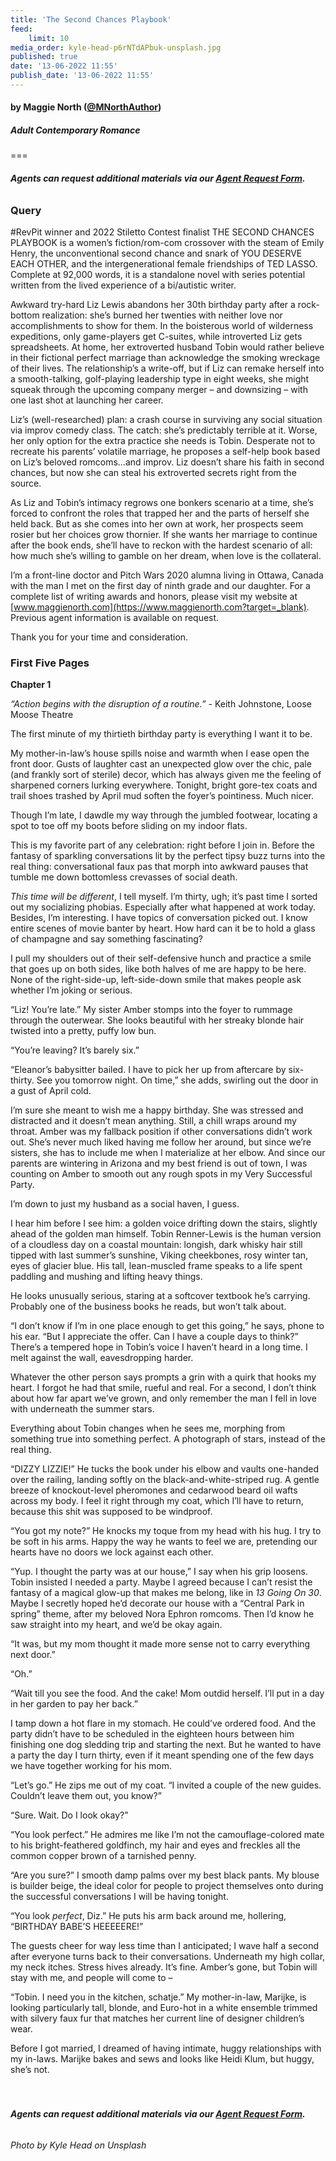 ```yaml
---
title: 'The Second Chances Playbook'
feed:
    limit: 10
media_order: kyle-head-p6rNTdAPbuk-unsplash.jpg
published: true
date: '13-06-2022 11:55'
publish_date: '13-06-2022 11:55'
---
```


#### by Maggie North ([@MNorthAuthor](https://twitter.com/MNorthAuthor?target=_blank))

##### Adult Contemporary Romance

===

###### **Agents can request additional materials via our [Agent Request Form](https://forms.gle/ttzaGQHoahEnkN6h6?target=_blank).**

### Query

\#RevPit winner and 2022 Stiletto Contest finalist THE SECOND CHANCES PLAYBOOK is a women’s fiction/rom-com crossover with the steam of Emily Henry, the unconventional second chance and snark of YOU DESERVE EACH OTHER, and the intergenerational female friendships of TED LASSO. Complete at 92,000 words, it is a standalone novel with series potential written from the lived experience of a bi/autistic writer.

Awkward try-hard Liz Lewis abandons her 30th birthday party after a rock-bottom realization: she’s burned her twenties with neither love nor accomplishments to show for them. In the boisterous world of wilderness expeditions, only game-players get C-suites, while introverted Liz gets spreadsheets. At home, her extroverted husband Tobin would rather believe in their fictional perfect marriage than acknowledge the smoking wreckage of their lives. The relationship’s a write-off, but if Liz can remake herself into a smooth-talking, golf-playing leadership type in eight weeks, she might squeak through the upcoming company merger – and downsizing – with one last shot at launching her career.

Liz’s (well-researched) plan: a crash course in surviving any social situation via improv comedy class. The catch: she’s predictably terrible at it. Worse, her only option for the extra practice she needs is Tobin. Desperate not to recreate his parents’ volatile marriage, he proposes a self-help book based on Liz’s beloved romcoms…and improv. Liz doesn’t share his faith in second chances, but now she can steal his extroverted secrets right from the source. 

As Liz and Tobin’s intimacy regrows one bonkers scenario at a time, she’s forced to confront the roles that trapped her and the parts of herself she held back. But as she comes into her own at work, her prospects seem rosier but her choices grow thornier. If she wants her marriage to continue after the book ends, she’ll have to reckon with the hardest scenario of all: how much she’s willing to gamble on her dream, when love is the collateral.

I’m a front-line doctor and Pitch Wars 2020 alumna living in Ottawa, Canada with the man I met on the first day of ninth grade and our daughter. For a complete list of writing awards and honors, please visit my website at [www.maggienorth.com](https://www.maggienorth.com?target=_blank). Previous agent information is available on request. 

Thank you for your time and consideration.

### First Five Pages

**Chapter 1**

_“Action begins with the disruption of a routine.”_ - Keith Johnstone, Loose Moose Theatre

The first minute of my thirtieth birthday party is everything I want it to be. 

My mother-in-law’s house spills noise and warmth when I ease open the front door. Gusts of laughter cast an unexpected glow over the chic, pale (and frankly sort of sterile) decor, which has always given me the feeling of sharpened corners lurking everywhere. Tonight, bright gore-tex coats and trail shoes trashed by April mud soften the foyer’s pointiness. Much nicer. 

Though I’m late, I dawdle my way through the jumbled footwear, locating a spot to toe off my boots before sliding on my indoor flats. 

This is my favorite part of any celebration: right before I join in. Before the fantasy of sparkling conversations lit by the perfect tipsy buzz turns into the real thing: conversational faux pas that morph into awkward pauses that tumble me down bottomless crevasses of social death. 

_This time will be different_, I tell myself. I’m thirty, ugh; it’s past time I sorted out my socializing phobias. Especially after what happened at work today. Besides, I’m interesting. I have topics of conversation picked out. I know entire scenes of movie banter by heart. How hard can it be to hold a glass of champagne and say something fascinating? 

I pull my shoulders out of their self-defensive hunch and practice a smile that goes up on both sides, like both halves of me are happy to be here. None of the right-side-up, left-side-down smile that makes people ask whether I’m joking or serious. 

“Liz! You’re late.” My sister Amber stomps into the foyer to rummage through the outerwear. She looks beautiful with her streaky blonde hair twisted into a pretty, puffy low bun.

“You’re leaving? It’s barely six.”

“Eleanor’s babysitter bailed. I have to pick her up from aftercare by six-thirty. See you tomorrow night. On time,” she adds, swirling out the door in a gust of April cold.

I’m sure she meant to wish me a happy birthday. She was stressed and distracted and it doesn’t mean anything. Still, a chill wraps around my throat. Amber was my fallback position if other conversations didn’t work out. She’s never much liked having me follow her around, but since we’re sisters, she has to include me when I materialize at her elbow. And since our parents are wintering in Arizona and my best friend is out of town, I was counting on Amber to smooth out any rough spots in my Very Successful Party. 

I’m down to just my husband as a social haven, I guess. 

I hear him before I see him: a golden voice drifting down the stairs, slightly ahead of the golden man himself. Tobin Renner-Lewis is the human version of a cloudless day on a coastal mountain: longish, dark whisky hair still tipped with last summer’s sunshine, Viking cheekbones, rosy winter tan, eyes of glacier blue. His tall, lean-muscled frame speaks to a life spent paddling and mushing and lifting heavy things.

He looks unusually serious, staring at a softcover textbook he’s carrying. Probably one of the business books he reads, but won’t talk about. 

“I don’t know if I’m in one place enough to get this going,” he says, phone to his ear. “But I appreciate the offer. Can I have a couple days to think?” There’s a tempered hope in Tobin’s voice I haven’t heard in a long time. I melt against the wall, eavesdropping harder.

Whatever the other person says prompts a grin with a quirk that hooks my heart. I forgot he had that smile, rueful and real. For a second, I don’t think about how far apart we’ve grown, and only remember the man I fell in love with underneath the summer stars. 

Everything about Tobin changes when he sees me, morphing from something true into something perfect. A photograph of stars, instead of the real thing. 

“DIZZY LIZZIE!” He tucks the book under his elbow and vaults one-handed over the railing, landing softly on the black-and-white-striped rug. A gentle breeze of knockout-level pheromones and cedarwood beard oil wafts across my body. I feel it right through my coat, which I’ll have to return, because this shit was supposed to be windproof. 

“You got my note?” He knocks my toque from my head with his hug. I try to be soft in his arms. Happy the way he wants to feel we are, pretending our hearts have no doors we lock against each other. 

“Yup. I thought the party was at our house,” I say when his grip loosens. Tobin insisted I needed a party. Maybe I agreed because I can’t resist the fantasy of a magical glow-up that makes me belong, like in _13 Going On 30_. Maybe I secretly hoped he’d decorate our house with a “Central Park in spring” theme, after my beloved Nora Ephron romcoms. Then I’d know he saw straight into my heart, and we’d be okay again.

“It was, but my mom thought it made more sense not to carry everything next door.”

“Oh.” 

“Wait till you see the food. And the cake! Mom outdid herself. I’ll put in a day in her garden to pay her back.”

I tamp down a hot flare in my stomach. He could’ve ordered food. And the party didn’t have to be scheduled in the eighteen hours between him finishing one dog sledding trip and starting the next. But he wanted to have a party the day I turn thirty, even if it meant spending one of the few days we have together working for his mom. 

“Let’s go.” He zips me out of my coat. “I invited a couple of the new guides. Couldn’t leave them out, you know?”

“Sure. Wait. Do I look okay?” 

“You look perfect.” He admires me like I’m not the camouflage-colored mate to his bright-feathered goldfinch, my hair and eyes and freckles all the common copper brown of a tarnished penny. 

“Are you sure?” I smooth damp palms over my best black pants. My blouse is builder beige, the ideal color for people to project themselves onto during the successful conversations I will be having tonight.

“You look _perfect_, Diz.” He puts his arm back around me, hollering, “BIRTHDAY BABE’S HEEEEERE!” 

The guests cheer for way less time than I anticipated; I wave half a second after everyone turns back to their conversations. Underneath my high collar, my neck itches. Stress hives already. It’s fine. Amber’s gone, but Tobin will stay with me, and people will come to –

“Tobin. I need you in the kitchen, schatje.” My mother-in-law, Marijke, is looking particularly tall, blonde, and Euro-hot in a white ensemble trimmed with silvery faux fur that matches her current line of designer children’s wear. 

Before I got married, I dreamed of having intimate, huggy relationships with my in-laws. Marijke bakes and sews and looks like Heidi Klum, but huggy, she’s not. 
</br>
</br>
</br>
###### **Agents can request additional materials via our [Agent Request Form](https://forms.gle/ttzaGQHoahEnkN6h6?target=_blank).**
###### Photo by Kyle Head on Unsplash